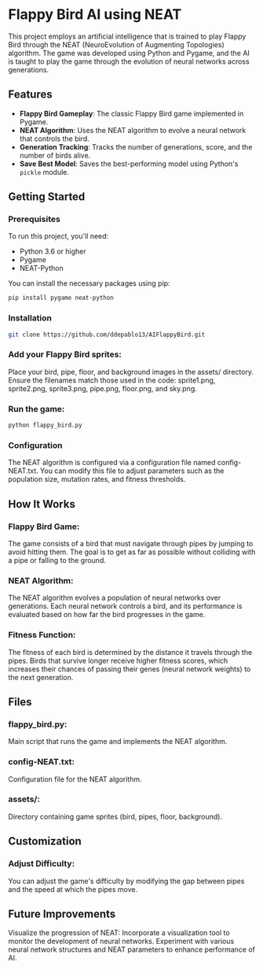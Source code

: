 # Flappy Bird AI using NEAT

This project employs an artificial intelligence that is trained to play Flappy Bird through the NEAT (NeuroEvolution of Augmenting Topologies) algorithm. The game was developed using Python and Pygame, and the AI is taught to play the game through the evolution of neural networks across generations.

## Features

- **Flappy Bird Gameplay**: The classic Flappy Bird game implemented in Pygame.
- **NEAT Algorithm**: Uses the NEAT algorithm to evolve a neural network that controls the bird.
- **Generation Tracking**: Tracks the number of generations, score, and the number of birds alive.
- **Save Best Model**: Saves the best-performing model using Python's `pickle` module.

## Getting Started

### Prerequisites

To run this project, you'll need:

- Python 3.6 or higher
- Pygame
- NEAT-Python

You can install the necessary packages using pip:

```bash
pip install pygame neat-python
```

### Installation
```bash
git clone https://github.com/ddepablo13/AIFlappyBird.git
```

### Add your Flappy Bird sprites:
Place your bird, pipe, floor, and background images in the assets/ directory.
Ensure the filenames match those used in the code: sprite1.png, sprite2.png, sprite3.png, pipe.png, floor.png, and sky.png.

### Run the game:
```bash
python flappy_bird.py
```

### Configuration
The NEAT algorithm is configured via a configuration file named config-NEAT.txt. You can modify this file to adjust parameters such as the population size, mutation rates, and fitness thresholds.

## How It Works
### Flappy Bird Game: 
The game consists of a bird that must navigate through pipes by jumping to avoid hitting them. The goal is to get as far as possible without colliding with a pipe or falling to the ground.

### NEAT Algorithm:
The NEAT algorithm evolves a population of neural networks over generations. Each neural network controls a bird, and its performance is evaluated based on how far the bird progresses in the game.

### Fitness Function:
The fitness of each bird is determined by the distance it travels through the pipes. Birds that survive longer receive higher fitness scores, which increases their chances of passing their genes (neural network weights) to the next generation.

## Files
### flappy_bird.py:
Main script that runs the game and implements the NEAT algorithm.
### config-NEAT.txt:
Configuration file for the NEAT algorithm.
### assets/: 
Directory containing game sprites (bird, pipes, floor, background).

## Customization
### Adjust Difficulty:
You can adjust the game's difficulty by modifying the gap between pipes and the speed at which the pipes move.

## Future Improvements
Visualize the progression of NEAT: Incorporate a visualization tool to monitor the development of neural networks.
Experiment with various neural network structures and NEAT parameters to enhance performance of AI.
